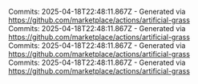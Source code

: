 Commits: 2025-04-18T22:48:11.867Z - Generated via https://github.com/marketplace/actions/artificial-grass
<br>
Commits: 2025-04-18T22:48:11.867Z - Generated via https://github.com/marketplace/actions/artificial-grass
<br>
Commits: 2025-04-18T22:48:11.867Z - Generated via https://github.com/marketplace/actions/artificial-grass
<br>
Commits: 2025-04-18T22:48:11.867Z - Generated via https://github.com/marketplace/actions/artificial-grass
<br>
